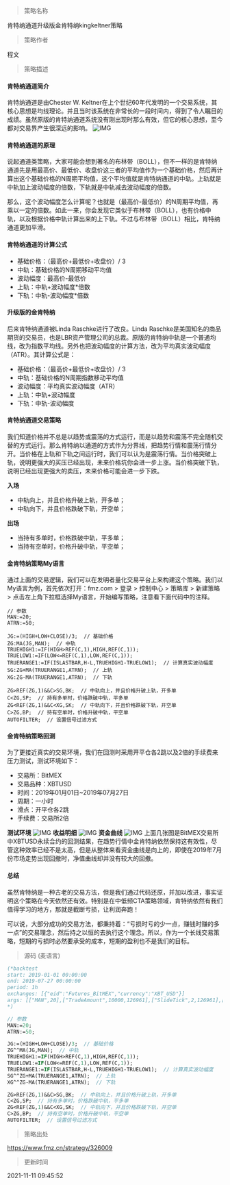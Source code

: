 
> 策略名称

肯特纳通道升级版金肯特纳kingkeltner策略

> 策略作者

程文

> 策略描述

#### 肯特纳通道简介
肯特纳通道是由Chester W. Keltner在上个世纪60年代发明的一个交易系统，其核心思想是均线理论。并且当时该系统在非常长的一段时间内，得到了令人瞩目的成绩。虽然原版的肯特纳通道系统没有刚出现时那么有效，但它的核心思想，至今都对交易界产生很深远的影响。
 ![IMG](https://www.fmz.cn/upload/asset/3a03d943f203d863b57c.png) 
#### 肯特纳通道的原理
说起通道类策略，大家可能会想到著名的布林带（BOLL），但不一样的是肯特纳通道先是用最高价、最低价、收盘价这三者的平均值作为一个基础价格，然后再计算出这个基础价格的N周期平均值，这个平均值就是肯特纳通道的中轨。上轨就是中轨加上波动幅度的倍数，下轨就是中轨减去波动幅度的倍数。

那么，这个波动幅度怎么计算呢？也就是（最高价-最低价）的N周期平均值，再乘以一定的倍数。如此一来，你会发现它类似于布林带（BOLL），也有价格中轨，以及根据价格中轨计算出来的上下轨。不过与布林带（BOLL）相比，肯特纳通道更加平滑。

#### 肯特纳通道的计算公式
- 基础价格：（最高价+最低价+收盘价）/ 3
- 中轨：基础价格的N周期移动平均值
- 波动幅度：最高价-最低价
- 上轨：中轨+波动幅度*倍数
- 下轨：中轨-波动幅度*倍数

#### 升级版的金肯特纳
后来肯特纳通道被Linda Raschke进行了改良。Linda Raschke是美国知名的商品期货的交易员，也是LBR资产管理公司的总裁。原版的肯特纳中轨是一个普通均线，改为指数平均线。另外也把波动幅度的计算方法，改为平均真实波动幅度（ATR）。其计算公式是：
- 基础价格：（最高价+最低价+收盘价）/ 3
- 中轨：基础价格的N周期指数移动平均值
- 波动幅度：平均真实波动幅度（ATR）
- 上轨：中轨+波动幅度
- 下轨：中轨-波动幅度



#### 肯特纳通道交易策略
我们知道价格并不总是以趋势或震荡的方式运行，而是以趋势和震荡不完全随机交替的方式运行。那么肯特纳以通道的方式作为分界线，把趋势行情和震荡行情分开。当价格在上轨和下轨之间运行时，我们可以认为是震荡行情。当价格突破上轨，说明更强大的买压已经出现，未来价格坑你会进一步上涨。当价格突破下轨，说明已经出现更强大的卖压，未来价格可能会进一步下跌。

**入场**
- 中轨向上，并且价格升破上轨，开多单；
- 中轨向下，并且价格跌破下轨，开空单；

**出场**
- 当持有多单时，价格跌破中轨，平多单；
- 当持有空单时，价格升破中轨，平空单；

#### 金肯特纳策略My语言
通过上面的交易逻辑，我们可以在发明者量化交易平台上来构建这个策略。我们以My语言为例，首先依次打开：fmz.com > 登录 > 控制中心 > 策略库 > 新建策略 > 点击左上角下拉框选择My语言，开始编写策略，注意看下面代码中的注释。
```
// 参数
MAN:=20;
ATRN:=50;

JG:=(HIGH+LOW+CLOSE)/3;  // 基础价格
ZG:MA(JG,MAN);  // 中轨
TRUEHIGH1:=IF(HIGH>REF(C,1),HIGH,REF(C,1));
TRUELOW1:=IF(LOW<=REF(C,1),LOW,REF(C,1));
TRUERANGE1:=IF(ISLASTBAR,H-L,TRUEHIGH1-TRUELOW1);  // 计算真实波动幅度
SG:ZG+MA(TRUERANGE1,ATRN);  // 上轨
XG:ZG-MA(TRUERANGE1,ATRN);  // 下轨

ZG>REF(ZG,1)&&C>SG,BK;  // 中轨向上，并且价格升破上轨，开多单
C<ZG,SP;  // 持有多单时，价格跌破中轨，平多单
ZG<REF(ZG,1)&&C<XG,SK;  // 中轨向下，并且价格跌破下轨，开空单
C>ZG,BP;  // 持有空单时，价格升破中轨，平空单
AUTOFILTER;  // 设置信号过滤方式
```

#### 金肯特纳策略回测
为了更接近真实的交易环境，我们在回测时采用开平仓各2跳以及2倍的手续费来压力测试，测试环境如下：

- 交易所：BitMEX
- 交易品种：XBTUSD
- 时间：2019年01月01日~2019年07月27日
- 周期：一小时
- 滑点：开平仓各2跳
- 手续费：交易所2倍

**测试环境**
 ![IMG](https://www.fmz.cn/upload/asset/3a2cf6fc78a7838cf388.png) 
**收益明细**
 ![IMG](https://www.fmz.cn/upload/asset/39beb91951b537370857.png) 
**资金曲线**
 ![IMG](https://www.fmz.cn/upload/asset/395f3939f051c589bc78.png) 
上面几张图是BitMEX交易所中XBTUSD永续合约的回测结果，在趋势行情中金肯特纳依然保持这有效性，尽管这种效率已经不是太高，但是从整体来看资金曲线是向上的，即使在2019年7月份市场走势出现回撤时，净值曲线却并没有较大的回撤。

#### 总结
虽然肯特纳是一种古老的交易方法，但是我们通过代码还原，并加以改进，事实证明这个策略在今天依然还有效。特别是在中低频CTA策略领域，肯特纳依然有我们值得学习的地方，那就是截断亏损，让利润奔跑！

可以说，大部分成功的交易方法，都秉持着：“亏损时亏的少一点，赚钱时赚的多一点”的交易理念，然后持之以恒的去执行这个理念。所以，作为一个长线交易策略，短期的亏损时必然要承受的成本，短期的盈利也不是我们的目标。



> 源码 (麦语言)

``` pascal
(*backtest
start: 2019-01-01 00:00:00
end: 2019-07-27 00:00:00
period: 1h
exchanges: [{"eid":"Futures_BitMEX","currency":"XBT_USD"}]
args: [["MAN",20],["TradeAmount",10000,126961],["SlideTick",2,126961],["ContractType","XBTUSD",126961]]
*)

// 参数
MAN:=20;
ATRN:=50;

JG:=(HIGH+LOW+CLOSE)/3;  // 基础价格
ZG^^MA(JG,MAN);  // 中轨
TRUEHIGH1:=IF(HIGH>REF(C,1),HIGH,REF(C,1));
TRUELOW1:=IF(LOW<=REF(C,1),LOW,REF(C,1));
TRUERANGE1:=IF(ISLASTBAR,H-L,TRUEHIGH1-TRUELOW1);  // 计算真实波动幅度
SG^^ZG+MA(TRUERANGE1,ATRN);  // 上轨
XG^^ZG-MA(TRUERANGE1,ATRN);  // 下轨

ZG>REF(ZG,1)&&C>SG,BK;  // 中轨向上，并且价格升破上轨，开多单
C<ZG,SP;  // 持有多单时，价格跌破中轨，平多单
ZG<REF(ZG,1)&&C<XG,SK;  // 中轨向下，并且价格跌破下轨，开空单
C>ZG,BP;  // 持有空单时，价格升破中轨，平空单
AUTOFILTER;  // 设置信号过滤方式
```

> 策略出处

https://www.fmz.cn/strategy/326009

> 更新时间

2021-11-11 09:45:52
